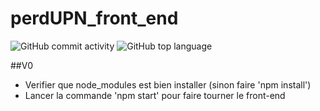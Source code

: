 # perdUPN_front_end
<img alt="GitHub commit activity" src="https://img.shields.io/github/commit-activity/w/raphaelmeissonnier/perdUPN_front_end"> <img alt="GitHub top language" src="https://img.shields.io/github/languages/top/raphaelmeissonnier/perdUPN_front_end">

##V0
* Verifier que node_modules est bien installer (sinon faire 'npm install')
* Lancer la commande 'npm start' pour faire tourner le front-end


